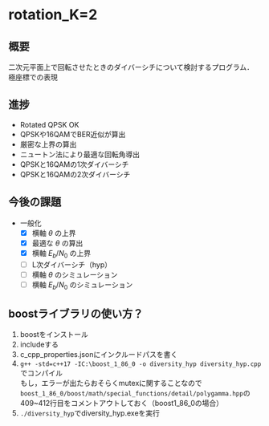 # rotation_K=2

## 概要
二次元平面上で回転させたときのダイバーシチについて検討するプログラム．
極座標での表現


## 進捗
- Rotated QPSK OK
- QPSKや16QAMでBER近似が算出
- 厳密な上界の算出
- ニュートン法により最適な回転角導出
- QPSKと16QAMの1次ダイバーシチ
- QPSKと16QAMの2次ダイバーシチ

## 今後の課題
- 一般化
    - [x] 横軸 $\theta$ の上界
    - [x] 最適な $\theta$ の算出
    - [x] 横軸 $E_b/N_0$ の上界
    - [ ] L次ダイバーシチ（hyp）
    - [ ] 横軸 $\theta$ のシミュレーション
    - [ ] 横軸 $E_b/N_0$ のシミュレーション

## boostライブラリの使い方？
1. boostをインストール
2. includeする
3. c_cpp_properties.jsonにインクルードパスを書く
4. ```g++ -std=c++17 -IC:\boost_1_86_0 -o diversity_hyp diversity_hyp.cpp```でコンパイル</br>
もし，エラーが出たらおそらくmutexに関することなので`boost_1_86_0/boost/math/special_functions/detail/polygamma.hpp`の409~412行目をコメントアウトしておく（boost1_86_0の場合）
1. `./diversity_hyp`でdiversity_hyp.exeを実行